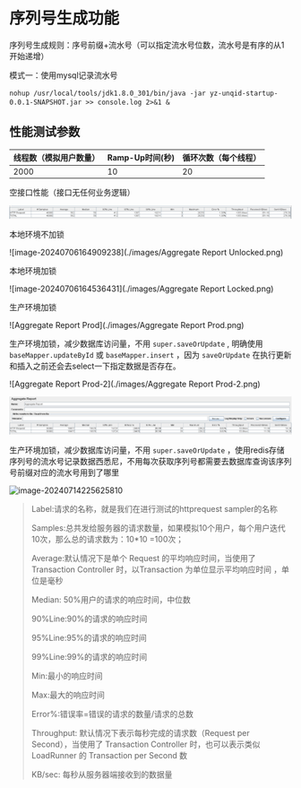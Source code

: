# 序列号生成功能

序列号生成规则：序号前缀+流水号（可以指定流水号位数，流水号是有序的从1开始递增）

模式一：使用mysql记录流水号



```shell
nohup /usr/local/tools/jdk1.8.0_301/bin/java -jar yz-unqid-startup-0.0.1-SNAPSHOT.jar >> console.log 2>&1 &
```



## 性能测试参数

| 线程数（模拟用户数量） | Ramp-Up时间(秒) | 循环次数（每个线程） |
| ---------------------- | --------------- | -------------------- |
| 2000                   | 10              | 20                   |

空接口性能（接口无任何业务逻辑）

![image-20240714232004794](./images/image-20240714232004794.png)

本地环境不加锁

![image-20240706164909238](./images/Aggregate Report Unlocked.png)

本地环境加锁

![image-20240706164536431](./images/Aggregate Report Locked.png)

生产环境加锁

![Aggregate Report Prod](./images/Aggregate Report Prod.png)

生产环境加锁，减少数据库访问量，不用 `super.saveOrUpdate` , 明确使用`baseMapper.updateById` 或 `baseMapper.insert` ，因为 `saveOrUpdate` 在执行更新和插入之前还会去select一下指定数据是否存在。

![Aggregate Report Prod-2](./images/Aggregate Report Prod-2.png)

![image-20240706171929928](./images/image-20240706171929928.png)



生产环境加锁，减少数据库访问量，不用 `super.saveOrUpdate` ，使用redis存储序列号的流水号记录数据西悉尼，不用每次获取序列号都需要去数据库查询该序列号前缀对应的流水号用到了哪里

![image-20240714225625810](./images/image-20240714225625810.png)

> Label:请求的名称，就是我们在进行测试的httprequest sampler的名称
>
> Samples:总共发给服务器的请求数量，如果模拟10个用户，每个用户迭代10次，那么总的请求数为：10*10 =100次；
>
> Average:默认情况下是单个 Request 的平均响应时间，当使用了 Transaction Controller 时，以Transaction 为单位显示平均响应时间 ，单位是毫秒
>
> Median: 50%用户的请求的响应时间，中位数
>
> 90%Line:90%的请求的响应时间
>
> 95%Line:95%的请求的响应时间
>
> 99%Line:99%的请求的响应时间
>
> Min:最小的响应时间
>
> Max:最大的响应时间
>
> Error%:错误率=错误的请求的数量/请求的总数
>
> Throughput: 默认情况下表示每秒完成的请求数（Request per Second），当使用了 Transaction Controller 时，也可以表示类似 LoadRunner 的 Transaction per Second 数 
>
> KB/sec: 每秒从服务器端接收到的数据量

